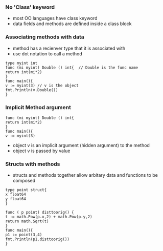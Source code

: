 ### No 'Class' keyword
- most OO languages have class keyword
- data fields and methods are defined inside a class block

### Associating methods with data
- method has a recienver type that it is associated with
- use dot notation to call a method

```
type myint int
func (mi myint) Double () int{  // Double is the func name
return int(mi*2)
}
func main(){
v := myint(3) // v is the object
fmt.Println(v.Double())
}
```

### Implicit Method argument

```
func (mi myint) Double () int{
return int(mi*2)
}
func main(){
v := myint(3)
```

- object v is an implicit argument (hidden argument) to the method
- object v is passed by value

### Structs with methods
- structs and methods together allow arbitary data and functions to be composed

```
type point struct{
x float64
y float64
}

func ( p point) disttoorig() {
t := math.Pow(p.x,2) + math.Pow(p.y,2)
return math.Sqrt(t)
}
func main(){
p1 := point(3,4)
fmt.Println(p1.disttoorig())
}
```
